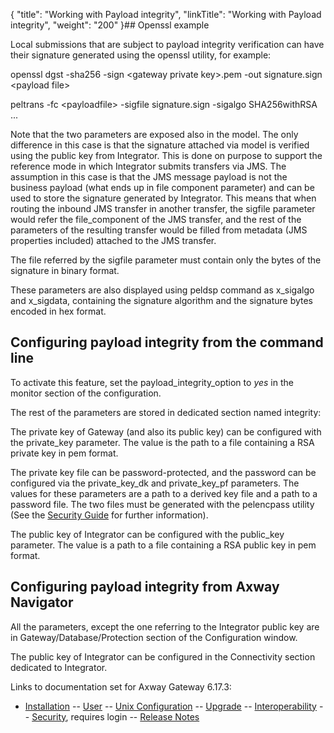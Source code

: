 {
    "title": "Working with Payload integrity",
    "linkTitle": "Working with Payload integrity",
    "weight": "200"
}## Openssl example

Local submissions that are subject to payload integrity verification can have their signature generated using the openssl utility, for example:

openssl dgst -sha256 -sign &lt;gateway private key>.pem -out signature.sign &lt;payload file>

peltrans -fc &lt;payloadfile> -sigfile signature.sign -sigalgo SHA256withRSA ...

Note that the two parameters are exposed also in the model. The only difference in this case is that the signature attached via model is verified using the public key from Integrator. This is done on purpose to support the reference mode in which Integrator submits transfers via JMS. The assumption in this case is that the JMS message payload is not the business payload (what ends up in file component parameter) and can be used to store the signature generated by Integrator. This means that when routing the inbound JMS transfer in another transfer, the <span class="code">sigfile </span>parameter would refer the <span class="code">file\_component </span>of the JMS transfer, and the rest of the parameters of the resulting transfer would be filled from metadata (JMS properties included) attached to the JMS transfer.

The file referred by the <span class="code">sigfile </span>parameter must contain only the bytes of the signature in binary format.

These parameters are also displayed using <span class="code">peldsp </span>command as <span class="code">x\_sigalgo </span>and <span class="code">x\_sigdata</span>, containing the signature algorithm and the signature bytes encoded in hex format.

## Configuring payload integrity from the command line

To activate this feature, set the <span class="code">payload\_integrity\_option </span>to *yes* in the <span class="code">monitor </span>section of the configuration.

The rest of the parameters are stored in dedicated section named <span class="code">integrity</span>:

The private key of Gateway (and also its public key) can be configured with the <span class="code">private\_key </span>parameter. The value is the path to a file containing a RSA private key in pem format.

The private key file can be password-protected, and the password can be configured via the <span class="code">private\_key\_dk </span>and <span class="code">private\_key\_pf </span>parameters. The values for these parameters are a path to a derived key file and a path to a password file. The two files must be generated with the <span class="code">pelencpass </span>utility (See the [Security Guide](#) for further information).

The public key of Integrator can be configured with the <span class="code">public\_key </span>parameter. The value is a path to a file containing a RSA public key in pem format.

## Configuring payload integrity from Axway Navigator

All the parameters, except the one referring to the Integrator public key are in Gateway/Database/Protection section of the Configuration window.

The public key of Integrator can be configured in the Connectivity section dedicated to Integrator.

Links to documentation set for Axway Gateway <span class="mc-variable axway_variables.Release_Number variable">6.17.3</span>:

-   [Installation](#) -- [User](#) -- [Unix Configuration](#) -- [Upgrade](#) -- [Interoperability](#) -- [Security](#), requires login -- [Release Notes](#)
